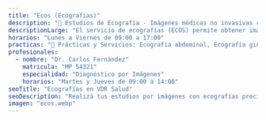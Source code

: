 ```yaml
---
title: "Ecos (Ecografías)"
description: "📡 Estudios de Ecografía - Imágenes médicas no invasivas con tecnología de ultrasonido."
descriptionLarge: "El servicio de ecografías (ECOS) permite obtener imágenes de órganos y tejidos internos utilizando ultrasonido. Es un estudio indoloro, sin radiación, y clave para el diagnóstico médico. Se realizan estudios ginecológicos, obstétricos, abdominales, renales, de partes blandas, mamarios y vasculares, entre otros."
horarios: "Lunes a Viernes de 09:00 a 17:00"
practicas: "📌 Prácticas y Servicios: Ecografía abdominal, Ecografía ginecológica y obstétrica, Ecografía doppler vascular, Ecografía mamaria, Ecografía de partes blandas y musculoesquelética, Ecografía de tiroides y testicular."
profesionales:
  - nombre: "Dr. Carlos Fernández"
    matricula: "MP 54321"
    especialidad: "Diagnóstico por Imágenes"
    horarios: "Martes y Jueves de 09:00 a 14:00"
seoTitle: "Ecografías en VDR Salud"
seoDescription: "Realizá tus estudios por imágenes con ecografías precisas y seguras en VDR Salud."
imagen: "ecos.webp"
---
```

